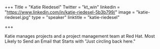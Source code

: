 +++
Title = "Katie Riedesel"
Twitter = "kt_win"
linkedin = "https://www.linkedin.com/in/katie-riedesel-5b3b799/"
image = "katie-riedesel.jpg"
type = "speaker"
linktitle = "katie-riedesel"

+++

Katie manages projects and a project management team at Red Hat.
Most Likely to Send an Email that Starts with "Just circling back here."
